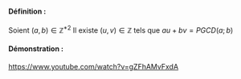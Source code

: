 #### Définition : 
Soient $(a,b)\in\mathbb Z^{*2}$
Il existe $(u,v)\in\mathbb Z$ tels que $au + bv = PGCD(a;b)$ 

#### Démonstration :
https://www.youtube.com/watch?v=gZFhAMvFxdA